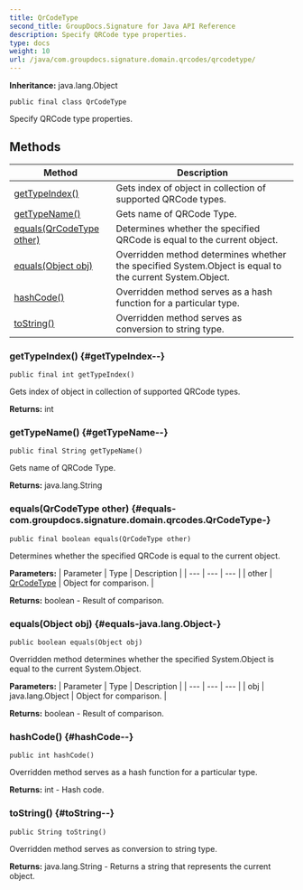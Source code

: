 ```yaml
---
title: QrCodeType
second_title: GroupDocs.Signature for Java API Reference
description: Specify QRCode type properties.
type: docs
weight: 10
url: /java/com.groupdocs.signature.domain.qrcodes/qrcodetype/
---
```

**Inheritance:**
java.lang.Object
```
public final class QrCodeType
```

Specify QRCode type properties.
## Methods

| Method | Description |
| --- | --- |
| [getTypeIndex()](#getTypeIndex--) | Gets index of object in collection of supported QRCode types. |
| [getTypeName()](#getTypeName--) | Gets name of QRCode Type. |
| [equals(QrCodeType other)](#equals-com.groupdocs.signature.domain.qrcodes.QrCodeType-) | Determines whether the specified QRCode is equal to the current object. |
| [equals(Object obj)](#equals-java.lang.Object-) | Overridden method determines whether the specified System.Object is equal to the current System.Object. |
| [hashCode()](#hashCode--) | Overridden method serves as a hash function for a particular type. |
| [toString()](#toString--) | Overridden method serves as conversion to string type. |
### getTypeIndex() {#getTypeIndex--}
```
public final int getTypeIndex()
```


Gets index of object in collection of supported QRCode types.

**Returns:**
int
### getTypeName() {#getTypeName--}
```
public final String getTypeName()
```


Gets name of QRCode Type.

**Returns:**
java.lang.String
### equals(QrCodeType other) {#equals-com.groupdocs.signature.domain.qrcodes.QrCodeType-}
```
public final boolean equals(QrCodeType other)
```


Determines whether the specified QRCode is equal to the current object.

**Parameters:**
| Parameter | Type | Description |
| --- | --- | --- |
| other | [QrCodeType](../../com.groupdocs.signature.domain.qrcodes/qrcodetype) | Object for comparison. |

**Returns:**
boolean - Result of comparison.
### equals(Object obj) {#equals-java.lang.Object-}
```
public boolean equals(Object obj)
```


Overridden method determines whether the specified System.Object is equal to the current System.Object.

**Parameters:**
| Parameter | Type | Description |
| --- | --- | --- |
| obj | java.lang.Object | Object for comparison. |

**Returns:**
boolean - Result of comparison.
### hashCode() {#hashCode--}
```
public int hashCode()
```


Overridden method serves as a hash function for a particular type.

**Returns:**
int - Hash code.
### toString() {#toString--}
```
public String toString()
```


Overridden method serves as conversion to string type.

**Returns:**
java.lang.String - Returns a string that represents the current object.
